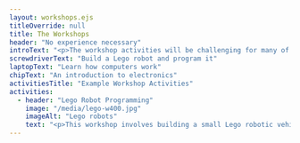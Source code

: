 ```yaml
---
layout: workshops.ejs
titleOverride: null
title: The Workshops
header: "No experience necessary"
introText: "<p>The workshop activities will be challenging for many of the attendees. But advice and instructions will be provided. You will not be expected to know how to solder a transistor; or how programme a robot! Most of those taking part in the workshops enjoy the opportunity to do something that they have not done before. See below for examples of workshops that we can deliver:</p>"
screwdriverText: "Build a Lego robot and program it"
laptopText: "Learn how computers work"
chipText: "An introduction to electronics"
activitiesTitle: "Example Workshop Activities"
activities:
  - header: "Lego Robot Programming"
    image: "/media/lego-w400.jpg"
    imageAlt: "Lego robots"
    text: "<p>This workshop involves building a small Lego robotic vehicle and then programming it to move around the room and use a bump detector to sense its environment. These little robots can also play simple tunes, have built-in sound effects and also have LEDs fitted. The software provides access to control these features. The programs are written on a laptop PC and then downloaded onto the robot. The programming software is a “C like” language with built in robotic control statements. Example programs are first given to the students to type in and download; then the students are challenged to further develop these programs themselves.</p>"
---
```

